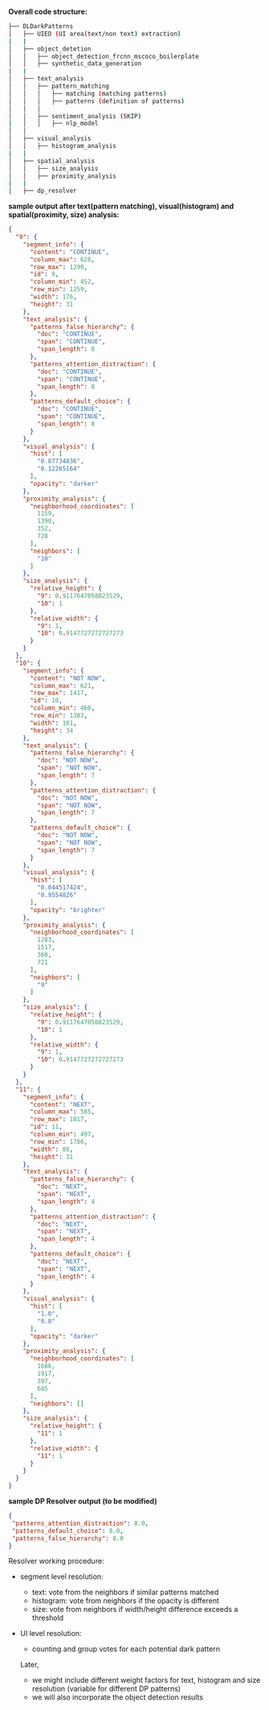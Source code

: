 <!-- This is the README file for DLDarkPatterns Project -->

**Overall code structure:**
```bash
├── DLDarkPatterns
│   ├── UIED (UI area(text/non text) extraction)
|   |
│   ├── object_detetion
│   │   ├── object_detection_frcnn_mscoco_boilerplate
│   │   ├── synthetic_data_generation
|   |
│   ├── text_analysis
│   │   ├── pattern_matching
│   │   │   ├── matching (matching patterns)
│   │   │   ├── patterns (definition of patterns)
│   │   │   
│   │   ├── sentiment_analysis (SKIP)
|   │   │   ├── nlp_model
│   │   
│   ├── visual_analysis
│   │   ├── histogram_analysis
|   |
│   ├── spatial_analysis
│   │   ├── size_analysis
│   │   ├── proximity_analysis
|   |
│   ├── dp_resolver
```

**sample output after text(pattern matching), visual(histogram) and spatial(proximity, size) analysis:**
```json
{
  "9": {
    "segment_info": {
      "content": "CONTINUE",
      "column_max": 628,
      "row_max": 1290,
      "id": 9,
      "column_min": 452,
      "row_min": 1259,
      "width": 176,
      "height": 31
    },
    "text_analysis": {
      "patterns_false_hierarchy": {
        "doc": "CONTINUE",
        "span": "CONTINUE",
        "span_length": 8
      },
      "patterns_attention_distraction": {
        "doc": "CONTINUE",
        "span": "CONTINUE",
        "span_length": 8
      },
      "patterns_default_choice": {
        "doc": "CONTINUE",
        "span": "CONTINUE",
        "span_length": 8
      }
    },
    "visual_analysis": {
      "hist": [
        "0.87734836",
        "0.12265164"
      ],
      "opacity": "darker"
    },
    "proximity_analysis": {
      "neighborhood_coordinates": [
        1159,
        1390,
        352,
        728
      ],
      "neighbors": [
        "10"
      ]
    },
    "size_analysis": {
      "relative_height": {
        "9": 0.9117647058823529,
        "10": 1
      },
      "relative_width": {
        "9": 1,
        "10": 0.9147727272727273
      }
    }
  },
  "10": {
    "segment_info": {
      "content": "NOT NOW",
      "column_max": 621,
      "row_max": 1417,
      "id": 10,
      "column_min": 460,
      "row_min": 1383,
      "width": 161,
      "height": 34
    },
    "text_analysis": {
      "patterns_false_hierarchy": {
        "doc": "NOT NOW",
        "span": "NOT NOW",
        "span_length": 7
      },
      "patterns_attention_distraction": {
        "doc": "NOT NOW",
        "span": "NOT NOW",
        "span_length": 7
      },
      "patterns_default_choice": {
        "doc": "NOT NOW",
        "span": "NOT NOW",
        "span_length": 7
      }
    },
    "visual_analysis": {
      "hist": [
        "0.044517424",
        "0.9554826"
      ],
      "opacity": "brighter"
    },
    "proximity_analysis": {
      "neighborhood_coordinates": [
        1283,
        1517,
        360,
        721
      ],
      "neighbors": [
        "9"
      ]
    },
    "size_analysis": {
      "relative_height": {
        "9": 0.9117647058823529,
        "10": 1
      },
      "relative_width": {
        "9": 1,
        "10": 0.9147727272727273
      }
    }
  },
  "11": {
    "segment_info": {
      "content": "NEXT",
      "column_max": 585,
      "row_max": 1817,
      "id": 11,
      "column_min": 497,
      "row_min": 1786,
      "width": 88,
      "height": 31
    },
    "text_analysis": {
      "patterns_false_hierarchy": {
        "doc": "NEXT",
        "span": "NEXT",
        "span_length": 4
      },
      "patterns_attention_distraction": {
        "doc": "NEXT",
        "span": "NEXT",
        "span_length": 4
      },
      "patterns_default_choice": {
        "doc": "NEXT",
        "span": "NEXT",
        "span_length": 4
      }
    },
    "visual_analysis": {
      "hist": [
        "1.0",
        "0.0"
      ],
      "opacity": "darker"
    },
    "proximity_analysis": {
      "neighborhood_coordinates": [
        1686,
        1917,
        397,
        685
      ],
      "neighbors": []
    },
    "size_analysis": {
      "relative_height": {
        "11": 1
      },
      "relative_width": {
        "11": 1
      }
    }
  }
}
```

**sample DP Resolver output (to be modified)**
```json
{
 "patterns_attention_distraction": 8.0,
 "patterns_default_choice": 8.0,
 "patterns_false_hierarchy": 8.0
}
```
Resolver working procedure:
- segment level resolution:
  - text: vote from the neighbors if similar patterns matched
  - histogram: vote from neighbors if the opacity is different
  - size: vote from neighbors if width/height difference exceeds a threshold
- UI level resolution:
  - counting and group votes for each potential dark pattern

  Later,
    - we might include different weight factors for text, histogram and size resolution (variable for different DP patterns)
    - we will also incorporate the object detection results 
